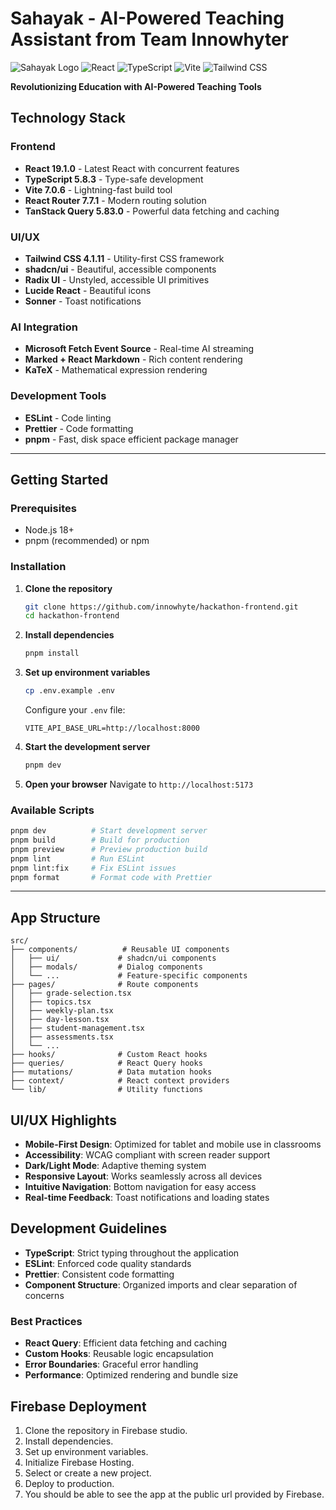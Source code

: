 # Sahayak - AI-Powered Teaching Assistant from Team Innowhyter

![Sahayak Logo](https://img.shields.io/badge/Sahayak-Teaching%20Assistant-blue?style=for-the-badge&logo=graduation-cap)
![React](https://img.shields.io/badge/React-19.1.0-61DAFB?style=for-the-badge&logo=react)
![TypeScript](https://img.shields.io/badge/TypeScript-5.8.3-3178C6?style=for-the-badge&logo=typescript)
![Vite](https://img.shields.io/badge/Vite-7.0.6-646CFF?style=for-the-badge&logo=vite)
![Tailwind CSS](https://img.shields.io/badge/Tailwind%20CSS-4.1.11-38B2AC?style=for-the-badge&logo=tailwind-css)

**Revolutionizing Education with AI-Powered Teaching Tools**

## Technology Stack

### Frontend
- **React 19.1.0** - Latest React with concurrent features
- **TypeScript 5.8.3** - Type-safe development
- **Vite 7.0.6** - Lightning-fast build tool
- **React Router 7.7.1** - Modern routing solution
- **TanStack Query 5.83.0** - Powerful data fetching and caching

### UI/UX
- **Tailwind CSS 4.1.11** - Utility-first CSS framework
- **shadcn/ui** - Beautiful, accessible components
- **Radix UI** - Unstyled, accessible UI primitives
- **Lucide React** - Beautiful icons
- **Sonner** - Toast notifications

### AI Integration
- **Microsoft Fetch Event Source** - Real-time AI streaming
- **Marked + React Markdown** - Rich content rendering
- **KaTeX** - Mathematical expression rendering

### Development Tools
- **ESLint** - Code linting
- **Prettier** - Code formatting
- **pnpm** - Fast, disk space efficient package manager

---

## Getting Started

### Prerequisites
- Node.js 18+ 
- pnpm (recommended) or npm

### Installation

1. **Clone the repository**
   ```bash
   git clone https://github.com/innowhyte/hackathon-frontend.git
   cd hackathon-frontend
   ```

2. **Install dependencies**
   ```bash
   pnpm install
   ```

3. **Set up environment variables**
   ```bash
   cp .env.example .env
   ```
   
   Configure your `.env` file:
   ```env
   VITE_API_BASE_URL=http://localhost:8000
   ```

4. **Start the development server**
   ```bash
   pnpm dev
   ```

5. **Open your browser**
   Navigate to `http://localhost:5173`

### Available Scripts

```bash
pnpm dev          # Start development server
pnpm build        # Build for production
pnpm preview      # Preview production build
pnpm lint         # Run ESLint
pnpm lint:fix     # Fix ESLint issues
pnpm format       # Format code with Prettier
```

---

## App Structure

```
src/
├── components/          # Reusable UI components
│   ├── ui/             # shadcn/ui components
│   ├── modals/         # Dialog components
│   └── ...             # Feature-specific components
├── pages/              # Route components
│   ├── grade-selection.tsx
│   ├── topics.tsx
│   ├── weekly-plan.tsx
│   ├── day-lesson.tsx
│   ├── student-management.tsx
│   ├── assessments.tsx
│   └── ...
├── hooks/              # Custom React hooks
├── queries/            # React Query hooks
├── mutations/          # Data mutation hooks
├── context/            # React context providers
└── lib/                # Utility functions
```

## UI/UX Highlights

- **Mobile-First Design**: Optimized for tablet and mobile use in classrooms
- **Accessibility**: WCAG compliant with screen reader support
- **Dark/Light Mode**: Adaptive theming system
- **Responsive Layout**: Works seamlessly across all devices
- **Intuitive Navigation**: Bottom navigation for easy access
- **Real-time Feedback**: Toast notifications and loading states

## Development Guidelines

- **TypeScript**: Strict typing throughout the application
- **ESLint**: Enforced code quality standards
- **Prettier**: Consistent code formatting
- **Component Structure**: Organized imports and clear separation of concerns

### Best Practices
- **React Query**: Efficient data fetching and caching
- **Custom Hooks**: Reusable logic encapsulation
- **Error Boundaries**: Graceful error handling
- **Performance**: Optimized rendering and bundle size

## Firebase Deployment

1. Clone the repository in Firebase studio.
2. Install dependencies.
3. Set up environment variables.
4. Initialize Firebase Hosting.
5. Select or create a new project.
6. Deploy to production.
7. You should be able to see the app at the public url provided by Firebase.



